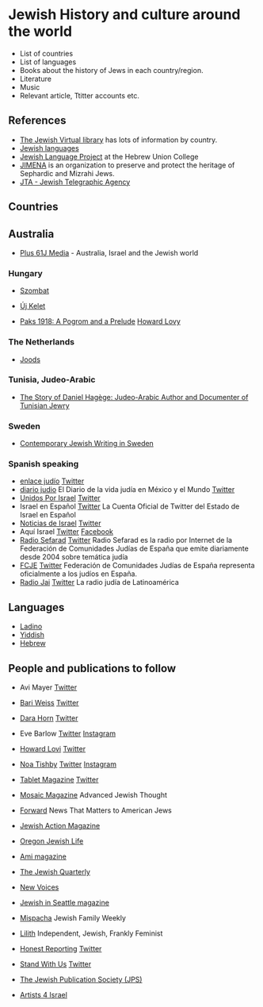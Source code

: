 # Jewish History and culture around the world


* List of countries
* List of languages
* Books about the history of Jews in each country/region.
* Literature
* Music
* Relevant article, Ttitter accounts etc.

## References

* [The Jewish Virtual library](https://www.jewishvirtuallibrary.org/) has lots of information by country.
* [Jewish languages](https://www.jewishlanguages.org/)
* [Jewish Language Project](http://huc.edu/research/institutes-centers-projects/jewish-language-project) at the Hebrew Union College
* [JIMENA](https://www.jimena.org/) is an organization to preserve and protect the heritage of Sephardic and Mizrahi Jews.
* [JTA - Jewish Telegraphic Agency](https://www.jta.org/)



## Countries

## Australia

* [Plus 61J Media](https://plus61j.net.au/) - Australia, Israel and the Jewish world

### Hungary

* [Szombat](https://www.szombat.org/)
* [Új Kelet](https://ujkelet.live/)

* [Paks 1918: A Pogrom and a Prelude](https://longreads.com/2018/11/08/paks-1918-a-pogrom-and-a-prelude/) [Howard Lovy](https://twitter.com/Howard_Lovy)

### The Netherlands

* [Joods](https://www.joods.nl/)


### Tunisia, Judeo-Arabic

* [The Story of Daniel Hagège: Judeo-Arabic Author and Documenter of Tunisian Jewry](https://blog.nli.org.il/en/lbh_hagege/)


### Sweden

* [Contemporary Jewish Writing in Sweden](http://swedishenglishtranslation.com/jwriting/intro.htm)


### Spanish speaking

* [enlace judío](https://www.enlacejudio.com/) [Twitter](https://twitter.com/enlacejudio)
* [diario judio](https://diariojudio.com/) El Diario de la vida judía en México y el Mundo [Twitter](https://twitter.com/diariojudio)
* [Unidos Por Israel](https://unidosxisrael.org/)   [Twitter](https://twitter.com/unidosxisrael)
* Israel en Español  [Twitter](https://twitter.com/IsraelinSpanish) La Cuenta Oficial de Twitter del Estado de Israel en Español
* [Noticias de Israel](https://israelnoticias.com/) [Twitter](https://twitter.com/estadoisrael)
* Aquí Israel [Twitter](https://twitter.com/Aqui_Israel) [Facebook](https://www.facebook.com/aqui.isarel)
* [Radio Sefarad](https://www.radiosefarad.com/) [Twitter](https://twitter.com/RadioSefarad) Radio Sefarad es la radio por Internet de la Federación de Comunidades Judías de España que emite diariamente desde 2004 sobre temática judía
* [FCJE](https://www.fcje.org/)  [Twitter](https://twitter.com/fcjecom) Federación de Comunidades Judías de España representa oficialmente a los judíos en España.
* [Radio Jai](https://www.radiojai.com/)  [Twitter](https://twitter.com/fmjai) La radio judía de Latinoamérica


## Languages

* [Ladino](ladino.md)
* [Yiddish](yiddish.md)
* [Hebrew](hebrew.md)

## People and publications to follow

* Avi Mayer [Twitter](https://twitter.com/AviMayer)
* [Bari Weiss](https://www.bariweiss.com/) [Twitter](https://twitter.com/bariweiss)
* [Dara Horn](https://www.darahorn.com/) [Twitter](https://twitter.com/DaraHorn)
* Eve Barlow [Twitter](https://twitter.com/Eve_Barlow) [Instagram](https://www.instagram.com/evebarlow/)
* [Howard Lovi](https://howardlovy.com/) [Twitter](https://twitter.com/Howard_Lovy)
* [Noa Tishby](https://www.noatishby.com/) [Twitter](https://twitter.com/noatishby) [Instagram](https://www.instagram.com/noatishby/)


* [Tablet Magazine](https://www.tabletmag.com/) [Twitter](https://twitter.com/tabletmag)
* [Mosaic Magazine](https://mosaicmagazine.com/) Advanced Jewish Thought
* [Forward](https://forward.com/) News That Matters to American Jews
* [Jewish Action Magazine](https://jewishaction.com/)
* [Oregon Jewish Life](https://orjewishlife.com/)
* [Ami magazine](https://www.amimagazine.org/)
* [The Jewish Quarterly](https://jewishquarterly.com/)
* [New Voices](https://newvoices.org/)
* [Jewish in Seattle magazine](https://mag.jewishinseattle.org/)
* [Mispacha](https://mishpacha.com/) Jewish Family Weekly
* [Lilith](https://lilith.org/) Independent, Jewish, Frankly Feminist
* [Honest Reporting](https://honestreporting.com/) [Twitter](https://twitter.com/HonestReporting)
* [Stand With Us](https://www.standwithus.com/) [Twitter](https://twitter.com/StandWithUs)


* [The Jewish Publication Society (JPS)](https://jps.org/)


* [Artists 4 Israel](https://www.artists4israel.org/)



